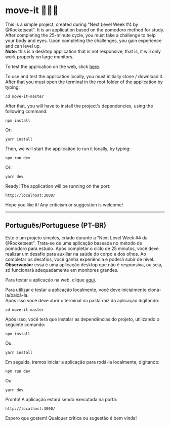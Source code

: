 # move-it 🏋🏼‍♂️

This is a simple project, created during "Next Level Week #4 by @Rocketseat". It is an application based on the pomodoro method for study. After completing the 25-minute cycle, you must take a challenge to help your body and eyes. Upon completing the challenges, you gain experience and can level up. <br/>
<strong>Note:</strong> this is a desktop application that is not responsive, that is, it will only work properly on large monitors.<br/>

To test the application on the web, click <a href="https://move-it-kappa-lime.vercel.app" target="_blank">here</a>.<br/>

To use and test the application locally, you must initially clone / download it. <br/>
After that you must open the terminal in the root folder of the application by typing:

```
cd move-it-master
```

After that, you will have to install the project's dependencies, using the following command:

```
npm install
```

Or:

```
yarn install
```

Then, we will start the application to run it locally, by typing:

```
npm run dev
```

Or:

```
yarn dev
```

Ready! The application will be running on the port:

```
http://localhost:3000/
```

Hope you like it! Any criticism or suggestion is welcome!

<hr>

## Português/Portuguese (PT-BR)

Este é um projeto simples, criado durante a "Next Level Week #4 da @Rocketseat". Trata-se de uma aplicação baseada no método de pomodoro para estudo. Após completar o ciclo de 25 minutos, você deve realizar um desafio para auxiliar na saúde do corpo e dos olhos. Ao completar os desafios, você ganha experiência e poderá subir de nível.<br/>
<strong>Observação:</strong> essa é uma aplicação desktop que não é responsiva, ou seja, só funcionará adequadamente em monitores grandes.<br/>

Para testar a aplicação na web, clique <a href="https://move-it-kappa-lime.vercel.app" target="_blank">aqui</a>.

Para utilizar e testar a aplicação localmente, você deve inicialmente cloná-la/baixá-la.<br/>
Após isso você deve abrir o terminal na pasta raiz da aplicação digitando:

```
cd move-it-master
```

Após isso, você terá que instalar as dependências do projeto, utilizando o seguinte comando:

```
npm install
```

Ou:

```
yarn install
```

Em seguida, iremos iniciar a aplicação para rodá-la localmente, digitando:

```
npm run dev
```

Ou:

```
yarn dev
```

Pronto! A aplicação estará sendo executada na porta:

```
http://localhost:3000/
```

Espero que gostem! Qualquer crítica ou sugestão é bem vinda!
